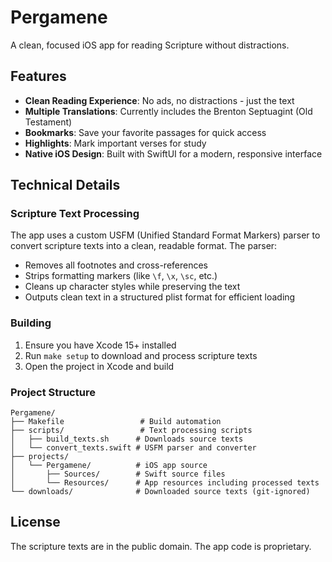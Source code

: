 # Pergamene

A clean, focused iOS app for reading Scripture without distractions.

## Features

- **Clean Reading Experience**: No ads, no distractions - just the text
- **Multiple Translations**: Currently includes the Brenton Septuagint (Old Testament)
- **Bookmarks**: Save your favorite passages for quick access
- **Highlights**: Mark important verses for study
- **Native iOS Design**: Built with SwiftUI for a modern, responsive interface

## Technical Details

### Scripture Text Processing

The app uses a custom USFM (Unified Standard Format Markers) parser to convert scripture texts into a clean, readable format. The parser:

- Removes all footnotes and cross-references 
- Strips formatting markers (like `\f`, `\x`, `\sc`, etc.)
- Cleans up character styles while preserving the text
- Outputs clean text in a structured plist format for efficient loading

### Building

1. Ensure you have Xcode 15+ installed
2. Run `make setup` to download and process scripture texts
3. Open the project in Xcode and build

### Project Structure

```
Pergamene/
├── Makefile                 # Build automation
├── scripts/                 # Text processing scripts
│   ├── build_texts.sh      # Downloads source texts
│   └── convert_texts.swift # USFM parser and converter
├── projects/               
│   └── Pergamene/          # iOS app source
│       ├── Sources/        # Swift source files
│       └── Resources/      # App resources including processed texts
└── downloads/              # Downloaded source texts (git-ignored)
```

## License

The scripture texts are in the public domain. The app code is proprietary.
